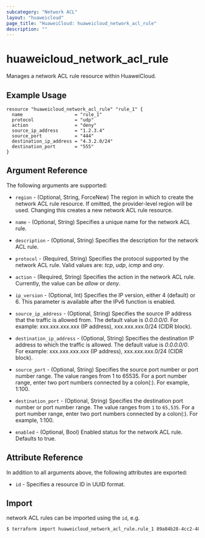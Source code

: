 ```yaml
---
subcategory: "Network ACL"
layout: "huaweicloud"
page_title: "HuaweiCloud: huaweicloud_network_acl_rule"
description: ""
---
```


# huaweicloud_network_acl_rule

Manages a network ACL rule resource within HuaweiCloud.

## Example Usage

```hcl
resource "huaweicloud_network_acl_rule" "rule_1" {
  name                   = "rule_1"
  protocol               = "udp"
  action                 = "deny"
  source_ip_address      = "1.2.3.4"
  source_port            = "444"
  destination_ip_address = "4.3.2.0/24"
  destination_port       = "555"
}
```

## Argument Reference

The following arguments are supported:

* `region` - (Optional, String, ForceNew) The region in which to create the network ACL rule resource. If omitted, the
  provider-level region will be used. Changing this creates a new network ACL rule resource.

* `name` - (Optional, String) Specifies a unique name for the network ACL rule.

* `description` - (Optional, String) Specifies the description for the network ACL rule.

* `protocol` - (Required, String) Specifies the protocol supported by the network ACL rule. Valid values are: *tcp*,
  *udp*, *icmp* and *any*.

* `action` - (Required, String) Specifies the action in the network ACL rule. Currently, the value can be *allow* or
  *deny*.

* `ip_version` - (Optional, Int) Specifies the IP version, either 4 (default) or 6. This parameter is available after
  the IPv6 function is enabled.

* `source_ip_address` - (Optional, String) Specifies the source IP address that the traffic is allowed from. The default
  value is *0.0.0.0/0*. For example: xxx.xxx.xxx.xxx (IP address), xxx.xxx.xxx.0/24 (CIDR block).

* `destination_ip_address` - (Optional, String) Specifies the destination IP address to which the traffic is allowed.
  The default value is *0.0.0.0/0*. For example: xxx.xxx.xxx.xxx (IP address), xxx.xxx.xxx.0/24 (CIDR block).

* `source_port` - (Optional, String) Specifies the source port number or port number range. The value ranges from 1 to
  65535. For a port number range, enter two port numbers connected by a colon(:). For example, 1:100.

* `destination_port` - (Optional, String) Specifies the destination port number or port number range. The value ranges
  from `1` to `65,535`. For a port number range, enter two port numbers connected by a colon(:). For example, 1:100.

* `enabled` - (Optional, Bool) Enabled status for the network ACL rule. Defaults to true.

## Attribute Reference

In addition to all arguments above, the following attributes are exported:

* `id` - Specifies a resource ID in UUID format.

## Import

network ACL rules can be imported using the `id`, e.g.

```bash
$ terraform import huaweicloud_network_acl_rule.rule_1 89a84b28-4cc2-4859-9885-c67e802a46a3
```
